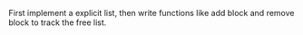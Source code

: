 First implement a explicit list, then write functions like add block and remove block to track the free list.